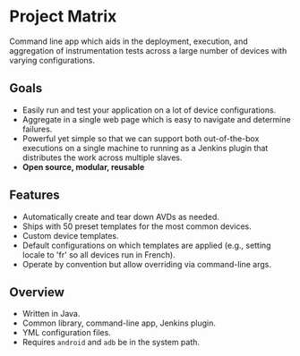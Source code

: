 Project Matrix
==============

Command line app which aids in the deployment, execution, and aggregation of
instrumentation tests across a large number of devices with varying
configurations.


Goals
-----

 * Easily run and test your application on a lot of device configurations.
 * Aggregate in a single web page which is easy to navigate and determine
   failures.
 * Powerful yet simple so that we can support both out-of-the-box executions
   on a single machine to running as a Jenkins plugin that distributes the
   work across multiple slaves.
 * __Open source, modular, reusable__


Features
--------

 * Automatically create and tear down AVDs as needed.
 * Ships with 50 preset templates for the most common devices.
 * Custom device templates.
 * Default configurations on which templates are applied (e.g., setting
   locale to 'fr' so all devices run in French).
 * Operate by convention but allow overriding via command-line args.


Overview
--------

 * Written in Java.
 * Common library, command-line app, Jenkins plugin.
 * YML configuration files.
 * Requires `android` and `adb` be in the system path.
